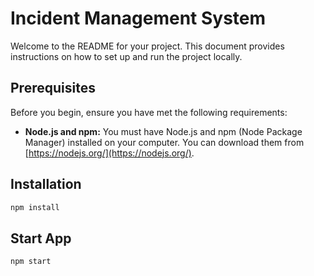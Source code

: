 # Incident Management System

Welcome to the README for your project. This document provides instructions on how to set up and run the project locally.

## Prerequisites

Before you begin, ensure you have met the following requirements:

- **Node.js and npm:** You must have Node.js and npm (Node Package Manager) installed on your computer. You can download them from [https://nodejs.org/](https://nodejs.org/).

## Installation

```bash
npm install
```

## Start App

```bash
npm start
```
